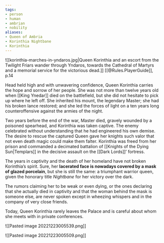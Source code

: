 ```yaml
---
tags:
- person
- human
- ambrian
- nobility
aliases:
- Queen of Ambria
- Korinthia Nightbane
- Korinthia
---
```


![[korinthia-marches-in-yndaros.jpg|Queen Korinthia and an escort from the Twilight Friars wander through Yndaros, towards the Cathedral of Martyrs and a memorial service for the victorious dead.]]
[[@Rules.PlayerGuide]], p.14

Head held high and with unwavering confidence, Queen Korinthia carries the hope and sorrow of her people. She was not more than twelve years old when [[King Ynedar]] died on the battlefield, but she did not hesitate to pick up where he left off. She inherited his mount, the legendary Master; she had his broken lance restored; and she led the forces of light on a ten years long counteroffensive against the armies of the night.

Two years before the end of the war, Master died, gravely wounded by a poisoned spearhead, and Korinthia was taken captive. The enemy celebrated without understanding that he had engineered his own demise. The desire to rescue the captured Queen gave her knights such valor that not even death magic could make them falter. Korinthia was freed from her prison and commanded a decimated battalion of [[Knights of the Dying Sun|Templars]] in the decisive assault on the [[Dark Lords]]’ fortress.

The years in captivity and the death of her homeland have not broken Korinthia’s spirit. Sure, her **lacerated face is nowadays covered by a mask of glazed porcelain**, but she is still the same: a triumphant warrior queen, given the honorary title *Nightbane* for her victory over the dark.

The rumors claiming her to be weak or even dying, or the ones declaring that she actually died in captivity and that the woman behind the mask is someone else, are never spoken except in wheezing whispers and in the company of very close friends.

Today, Queen Korinthia rarely leaves the Palace and is careful about whom she meets with in private conferences.

![[Pasted image 20221223005539.png]]



![[Pasted image 20221223005509.png]]